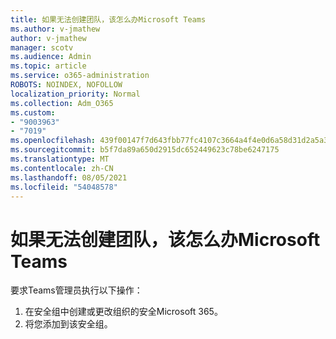 ```yaml
---
title: 如果无法创建团队，该怎么办Microsoft Teams
ms.author: v-jmathew
author: v-jmathew
manager: scotv
ms.audience: Admin
ms.topic: article
ms.service: o365-administration
ROBOTS: NOINDEX, NOFOLLOW
localization_priority: Normal
ms.collection: Adm_O365
ms.custom:
- "9003963"
- "7019"
ms.openlocfilehash: 439f00147f7d643fbb77fc4107c3664a4f4e0d6a58d31d2a5a33599fab16185f
ms.sourcegitcommit: b5f7da89a650d2915dc652449623c78be6247175
ms.translationtype: MT
ms.contentlocale: zh-CN
ms.lasthandoff: 08/05/2021
ms.locfileid: "54048578"
---
```

# <a name="what-to-do-if-you-cant-create-a-team-in-microsoft-teams"></a>如果无法创建团队，该怎么办Microsoft Teams

要求Teams管理员执行以下操作：

1. 在安全组中创建或更改组织的安全Microsoft 365。
2. 将您添加到该安全组。
